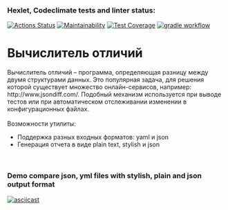 ### Hexlet, Codeclimate tests and linter status:
[![Actions Status](https://github.com/Sabshor/java-project-71/actions/workflows/hexlet-check.yml/badge.svg)](https://github.com/Sabshor/java-project-71/actions)
[![Maintainability](https://api.codeclimate.com/v1/badges/f5d7617508343d8e5c1b/maintainability)](https://codeclimate.com/github/Sabshor/java-project-71/maintainability)
[![Test Coverage](https://api.codeclimate.com/v1/badges/f5d7617508343d8e5c1b/test_coverage)](https://codeclimate.com/github/Sabshor/java-project-71/test_coverage)
[![gradle workflow](https://github.com/Sabshor/java-project-71/actions/workflows/gradle.yml/badge.svg)](https://github.com/Sabshor/java-project-71/actions/workflows/gradle.yml)


<h1>Вычислитель отличий</h1>
<div>Вычислитель отличий – программа, определяющая разницу между двумя структурами данных. Это популярная задача, для решения которой существует множество онлайн-сервисов, например: http://www.jsondiff.com/. Подобный механизм используется при выводе тестов или при автоматическом отслеживании изменении в конфигурационных файлах.
<div><br>Возможности утилиты:</div>
<ul>
    <li>Поддержка разных входных форматов: yaml и json</li>
    <li>Генерация отчета в виде plain text, stylish и json</li>
</ul>
</div>

<div><br></div>

### Demo compare json, yml files with stylish, plain and json output format
[![asciicast](https://asciinema.org/a/kM9tUx32PWB15zEzWGI1rmLYV.svg)](https://asciinema.org/a/kM9tUx32PWB15zEzWGI1rmLYV)
